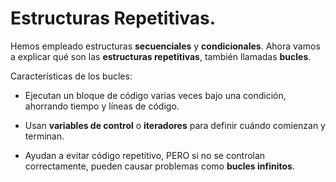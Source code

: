 
# Estructuras Repetitivas.

Hemos empleado estructuras **secuenciales** y **condicionales**. Ahora vamos a explicar qué son las **estructuras repetitivas**, también llamadas **bucles**.

Características de los bucles:

- Ejecutan un bloque de código varias veces bajo una condición, ahorrando tiempo y líneas de código.

- Usan **variables de control** o **iteradores** para definir cuándo comienzan y terminan.

- Ayudan a evitar código repetitivo, PERO si no se controlan correctamente, pueden causar problemas como **bucles infinitos**.